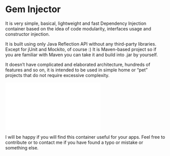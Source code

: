 # Gem Injector

It is very simple, basical, lightweight and fast Dependency Injection container based on the idea of code modularity, interfaces usage and constructor injection.

It is built using only Java Reflection API without any third-party libraries. Except for jUnit and Mockito, of course :) It is Maven-based project so if you are familiar with Maven you can take it and build into .jar by yourself.

It doesn’t have complicated and elaborated architecture, hundreds of features and so on, it is intended to be used in simple home or “pet” projects that do not require excessive complexity.

![Gem injector Tutorial](docs/doc.md)

I will be happy if you will find this container useful for your apps.
Feel free to contribute or to contact me if you have found a typo or mistake or something else. 
